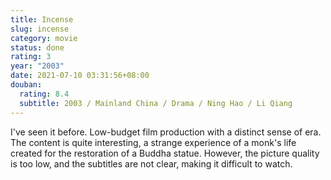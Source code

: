 ```yaml
---
title: Incense
slug: incense
category: movie
status: done
rating: 3
year: "2003"
date: 2021-07-10 03:31:56+08:00
douban:
  rating: 8.4
  subtitle: 2003 / Mainland China / Drama / Ning Hao / Li Qiang
---
```


I've seen it before. Low-budget film production with a distinct sense of era. The content is quite interesting, a strange experience of a monk's life created for the restoration of a Buddha statue. However, the picture quality is too low, and the subtitles are not clear, making it difficult to watch.
